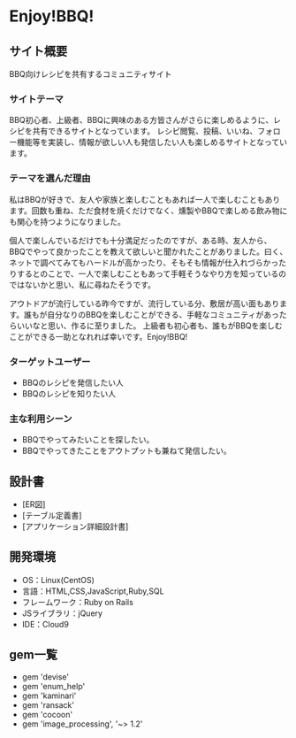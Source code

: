 # Enjoy!BBQ!

## サイト概要
BBQ向けレシピを共有するコミュニティサイト
### サイトテーマ
BBQ初心者、上級者、BBQに興味のある方皆さんがさらに楽しめるように、レシピを共有できるサイトとなっています。
レシピ閲覧、投稿、いいね、フォロー機能等を実装し、情報が欲しい人も発信したい人も楽しめるサイトとなっています。

### テーマを選んだ理由
私はBBQが好きで、友人や家族と楽しむこともあれば一人で楽しむこともあります。回数も重ね、ただ食材を焼くだけでなく、燻製やBBQで楽しめる飲み物にも関心を持つようになりました。

個人で楽しんでいるだけでも十分満足だったのですが、ある時、友人から、BBQでやって良かったことを教えて欲しいと聞かれたことがありました。曰く、ネットで調べてみてもハードルが高かったり、そもそも情報が仕入れづらかったりするとのことで、一人で楽しむこともあって手軽そうなやり方を知っているのではないかと思い、私に尋ねたそうです。

アウトドアが流行している昨今ですが、流行している分、敷居が高い面もあります。誰もが自分なりのBBQを楽しむことができる、手軽なコミュニティがあったらいいなと思い、作るに至りました。
上級者も初心者も、誰もがBBQを楽しむことができる一助となれれば幸いです。Enjoy!BBQ!

### ターゲットユーザー
* BBQのレシピを発信したい人
* BBQのレシピを知りたい人

### 主な利用シーン
* BBQでやってみたいことを探したい。
* BBQでやってきたことをアウトプットも兼ねて発信したい。

## 設計書
* [ER図]
* [テーブル定義書]
* [アプリケーション詳細設計書]

## 開発環境
- OS：Linux(CentOS)
- 言語：HTML,CSS,JavaScript,Ruby,SQL
- フレームワーク：Ruby on Rails
- JSライブラリ：jQuery
- IDE：Cloud9
## gem一覧
* gem 'devise'
* gem 'enum_help'
* gem 'kaminari'
* gem 'ransack'
* gem 'cocoon'
* gem 'image_processing', '~> 1.2'